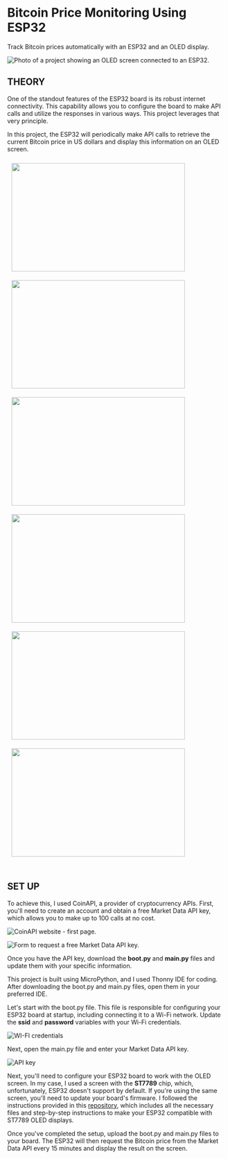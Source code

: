 # Bitcoin Price Monitoring Using ESP32

Track Bitcoin prices automatically with an ESP32 and an OLED display.

![Photo of a project showing an OLED screen connected to an ESP32.](https://github.com/lucasfernandoprojects/esp32-bitcoin-price-monitoring/blob/main/photos/3.jpg)

## THEORY

One of the standout features of the ESP32 board is its robust internet connectivity. This capability allows you to configure the board to make API calls and utilize the responses in various ways. This project leverages that very principle.

In this project, the ESP32 will periodically make API calls to retrieve the current Bitcoin price in US dollars and display this information on an OLED screen.

<div style="display: flex; flex-wrap: wrap;">
    <img src="https://github.com/lucasfernandoprojects/esp32-bitcoin-price-monitoring/blob/main/photos/1.jpg" width="400" height="250" style="margin: 10px;">
    <img src="https://github.com/lucasfernandoprojects/esp32-bitcoin-price-monitoring/blob/main/photos/2.jpg" width="400" height="250" style="margin: 10px;">
    <img src="https://github.com/lucasfernandoprojects/esp32-bitcoin-price-monitoring/blob/main/photos/4.jpg" width="400" height="250" style="margin: 10px;">
    <img src="https://github.com/lucasfernandoprojects/esp32-bitcoin-price-monitoring/blob/main/photos/5.jpg" width="400" height="250" style="margin: 10px;">
    <img src="https://github.com/lucasfernandoprojects/esp32-bitcoin-price-monitoring/blob/main/photos/6.jpg" width="400" height="250" style="margin: 10px;">
    <img src="https://github.com/lucasfernandoprojects/esp32-bitcoin-price-monitoring/blob/main/photos/7.jpg" width="400" height="250" style="margin: 10px;">
</div>
</br>

## SET UP

To achieve this, I used CoinAPI, a provider of cryptocurrency APIs. First, you'll need to create an account and obtain a free Market Data API key, which allows you to make up to 100 calls at no cost.

![CoinAPI website - first page.](https://github.com/lucasfernandoprojects/esp32-bitcoin-price-monitoring/blob/main/photos/coin-api-1.png)

![Form to request a free Market Data API key.](https://github.com/lucasfernandoprojects/esp32-bitcoin-price-monitoring/blob/main/photos/coin-api-2.png)

Once you have the API key, download the **boot.py** and **main.py** files and update them with your specific information.

This project is built using MicroPython, and I used Thonny IDE for coding. After downloading the boot.py and main.py files, open them in your preferred IDE.

Let's start with the boot.py file. This file is responsible for configuring your ESP32 board at startup, including connecting it to a Wi-Fi network. Update the **ssid** and **password** variables with your Wi-Fi credentials.

![WI-FI credentials](https://github.com/lucasfernandoprojects/esp32-bitcoin-price-monitoring/blob/main/photos/wifi-credentials.png)

Next, open the main.py file and enter your Market Data API key.

![API key](https://github.com/lucasfernandoprojects/esp32-bitcoin-price-monitoring/blob/main/photos/api-key.png)

Next, you'll need to configure your ESP32 board to work with the OLED screen. In my case, I used a screen with the **ST7789** chip, which, unfortunately, ESP32 doesn't support by default. If you're using the same screen, you'll need to update your board's firmware. I followed the instructions provided in this [repository](https://github.com/russhughes/st7789_mpy/tree/master?tab=readme-ov-file), which includes all the necessary files and step-by-step instructions to make your ESP32 compatible with ST7789 OLED displays.

Once you've completed the setup, upload the boot.py and main.py files to your board. The ESP32 will then request the Bitcoin price from the Market Data API every 15 minutes and display the result on the screen.
